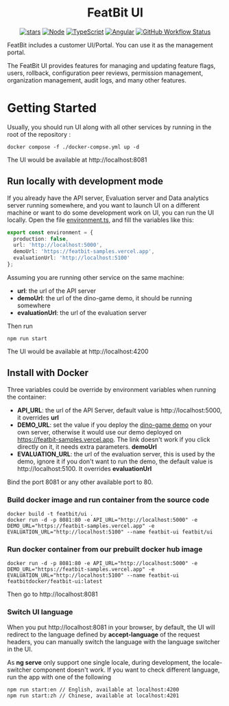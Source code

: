 <h1 align="center">
FeatBit UI
</h1>

<div align="center">

<!--
Make New Badge Pattern badges inline
See https://github.com/all-?/all-contributors/issues/361#issuecomment-637166066
-->

[![stars](https://img.shields.io/github/stars/featbit/featbit.svg?style=flat&logo=github&colorB=red&label=stars)](https://github.com/featbit/featbit)
[![Node](https://img.shields.io/badge/node->=16.0-success?logo=node.js&logoColor=white)](https://www.typescriptlang.org/)
[![TypeScript](https://img.shields.io/badge/TypeScript-4.7-3178c6?logo=typescript&logoColor=white)](https://www.typescriptlang.org/)
[![Angular](https://img.shields.io/badge/Angular-14.0-DD0031?logo=angular&logoColor=white)](https://angular.io/)
[![GitHub Workflow Status](https://img.shields.io/github/workflow/status/featbit/featbit/FeatBit%20UI%20change%20validations)](https://github.com/featbit/featbit/actions/workflows/ui-change-validations.yml?branch=main)

</div>

FeatBit includes a customer UI/Portal. You can use it as the management portal.

The FeatBit UI provides features for managing and updating feature flags, users, rollback, configuration peer reviews, permission management, organization management, audit logs, and many other features.

# Getting Started

Usually, you should run UI along with all other services by running in the root of the repository :
```
docker compose -f ./docker-compse.yml up -d
```
The UI would be available at http://localhost:8081

## Run locally with development mode
If you already have the API server, Evaluation server and Data analytics server running somewhere, and you want to launch UI on a different machine or want to do some development work on UI,
you can run the UI locally. Open the file [environment.ts](src/environments/environment.ts), and fill the variables like this:
```ts
export const environment = {
  production: false,
  url: 'http://localhost:5000',
  demoUrl: 'https://featbit-samples.vercel.app',
  evaluationUrl: 'http://localhost:5100'
};
```
Assuming you are running other service on the same machine:
- **url**: the url of the API server
- **demoUrl**: the url of the dino-game demo, it should be running somewhere
- **evaluationUrl**: the url of the evaluation server

Then run
```
npm run start
```

The UI would be available at http://localhost:4200

## Install with Docker

Three variables could be override by environment variables when running the container:
- **API_URL**: the url of the API Server, default value is http://localhost:5000, it overrides **url**
- **DEMO_URL**: set the value if you deploy the [dino-game demo](https://github.com/featbit/featbit-samples/tree/main/samples/dino-game/interactive-demo-vue) on your own server, otherwise it would use our demo deployed on https://featbit-samples.vercel.app. The link doesn't work if you click directly on it, it needs extra parameters. **demoUrl**
- **EVALUATION_URL**: the url of the evaluation server, this is used by the demo, ignore it if you don't want to run the demo, the default value is http://localhost:5100. It overrides **evaluationUrl**

Bind the port 8081 or any other available port to 80.

### Build docker image and run container from the source code
```
docker build -t featbit/ui .
docker run -d -p 8081:80 -e API_URL="http://localhost:5000" -e DEMO_URL="https://featbit-samples.vercel.app" -e EVALUATION_URL="http://localhost:5100" --name featbit-ui featbit/ui
```

### Run docker container from our prebuilt docker hub image
```
docker run -d -p 8081:80 -e API_URL="http://localhost:5000" -e DEMO_URL="https://featbit-samples.vercel.app" -e EVALUATION_URL="http://localhost:5100" --name featbit-ui featbitdocker/featbit-ui:latest
```

Then go to http://localhost:8081

### Switch UI language

When you put http://localhost:8081 in your browser, by default, the UI will redirect to the language defined by **accept-language** of the request headers,
you can manually switch the language with the language switcher in the UI.

As **ng serve** only support one single locale, during development, the locale-switcher component doesn't work. If you want to check different language,
run the app with one of the following
```
npm run start:en // English, available at localhost:4200
npm run start:zh // Chinese, available at localhost:4201
```
